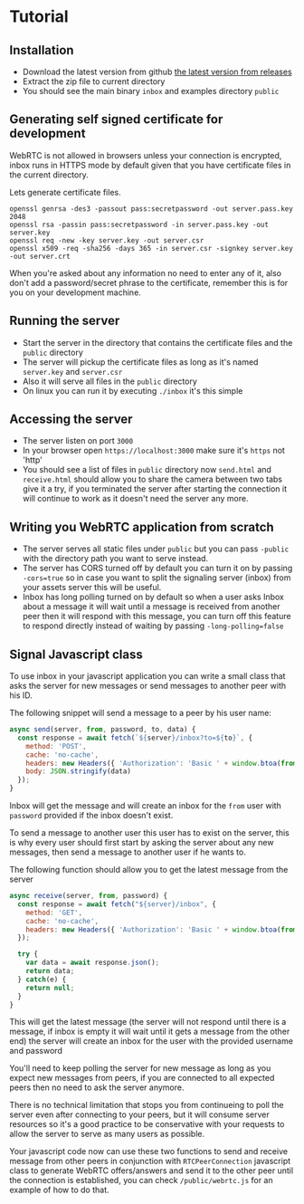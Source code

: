 # Tutorial

## Installation

* Download the latest version from github [the latest version from releases](https://github.com/emad-elsaid/inbox/releases/latest)
* Extract the zip file to current directory
* You should see the main binary `inbox` and examples directory `public`

## Generating self signed certificate for development

WebRTC is not allowed in browsers unless your connection is encrypted, inbox
runs in HTTPS mode by default given that you have certificate files in the
current directory.

Lets generate certificate files.
```
openssl genrsa -des3 -passout pass:secretpassword -out server.pass.key 2048
openssl rsa -passin pass:secretpassword -in server.pass.key -out server.key
openssl req -new -key server.key -out server.csr
openssl x509 -req -sha256 -days 365 -in server.csr -signkey server.key -out server.crt
```

When you're asked about any information no need to enter any of it, also don't
add a password/secret phrase to the certificate, remember this is for you on
your development machine.

## Running the server

* Start the server in the directory that contains the certificate files and the
  `public` directory
* The server will pickup the certificate files as long as it's named
  `server.key` and `server.csr`
* Also it will serve all files in the `public` directory
* On linux you can run it by executing `./inbox` it's this simple

## Accessing the server

* The server listen on port `3000`
* In your browser open `https://localhost:3000` make sure it's `https` not
  'http'
* You should see a list of files in `public` directory now `send.html` and
  `receive.html` should allow you to share the camera between two tabs give it a
  try, if you terminated the server after starting the connection it will
  continue to work as it doesn't need the server any more.

## Writing you WebRTC application from scratch

* The server serves all static files under `public` but you can pass `-public`
  with the directory path you want to serve instead.
* The server has CORS turned off by default you can turn it on by passing
  `-cors=true` so in case you want to split the signaling server (inbox) from
  your assets server this will be useful.
* Inbox has long polling turned on by default so when a user asks Inbox about a
  message it will wait until a message is received from another peer then it
  will respond with this message, you can turn off this feature to respond
  directly instead of waiting by passing `-long-polling=false`

## Signal Javascript class

To use inbox in your javascript application you can write a small class that
asks the server for new messages or send messages to another peer with his ID.

The following snippet will send a message to a peer by his user name:

```js
async send(server, from, password, to, data) {
  const response = await fetch(`${server}/inbox?to=${to}`, {
    method: 'POST',
    cache: 'no-cache',
    headers: new Headers({ 'Authorization': 'Basic ' + window.btoa(from + ":" + password) }),
    body: JSON.stringify(data)
  });
}
```

Inbox will get the message and will create an inbox for the `from` user with
`password` provided if the inbox doesn't exist.

To send a message to another user this user has to exist on the server, this is
why every user should first start by asking the server about any new messages,
then send a message to another user if he wants to.

The following function should allow you to get the latest message from the
server

```js
async receive(server, from, password) {
  const response = await fetch("${server}/inbox", {
    method: 'GET',
    cache: 'no-cache',
    headers: new Headers({ 'Authorization': 'Basic ' + window.btoa(from + ":" + password) }),
  });

  try {
    var data = await response.json();
    return data;
  } catch(e) {
    return null;
  }
}
```

This will get the latest message (the server will not respond until there is a
message, if inbox is empty it will wait until it gets a message from the other
end) the server will create an inbox for the user with the provided username and
password

You'll need to keep polling the server for new message as long as you expect new
messages from peers, if you are connected to all expected peers then no need to
ask the server anymore.

There is no technical limitation that stops you from continueing to poll the
server even after connecting to your peers, but it will consume server resources
so it's a good practice to be conservative with your requests to allow the
server to serve as many users as possible.

Your javascript code now can use these two functions to send and receive message
from other peers in conjunction with `RTCPeerConnection` javascript class to
generate WebRTC offers/answers and send it to the other peer until the
connection is established, you can check `/public/webrtc.js` for an example of
how to do that.
